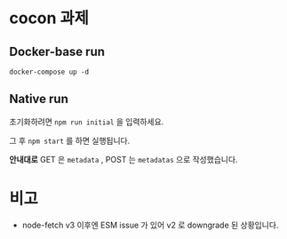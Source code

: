 # cocon 과제

## Docker-base run

`docker-compose up -d`

## Native run
초기화하려면 `npm run initial` 을 입력하세요.

그 후 `npm start` 를 하면 실행됩니다.

**안내대로** GET 은 `metadata` , POST 는 `metadatas` 으로 작성했습니다.

# 비고

- node-fetch v3 이후엔 ESM issue 가 있어 v2 로 downgrade 된 상황입니다.
